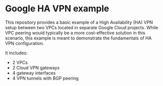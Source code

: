 # Google HA VPN example
This repository provides a basic example of a High Availability (HA) VPN setup between two VPCs located in separate Google Cloud projects. While VPC peering would typically be a more cost-effective solution in this scenario, this example is meant to demonstrate the fundamentals of HA VPN configuration.

It includes:
- 2 VPCs  
- 2 Cloud VPN gateways  
- 4 gateway interfaces  
- 4 VPN tunnels with BGP peering  